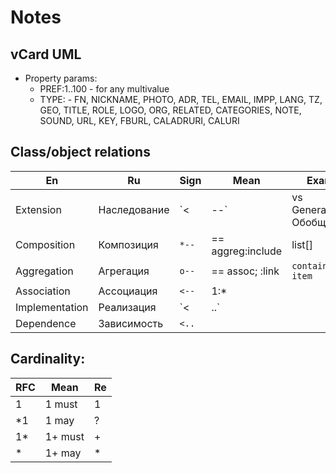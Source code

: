 # Notes

## vCard UML

- Property params:
  - PREF:1..100 - for any multivalue
  - TYPE: - FN, NICKNAME, PHOTO, ADR, TEL, EMAIL,
   IMPP, LANG, TZ, GEO, TITLE, ROLE, LOGO, ORG, RELATED, CATEGORIES, NOTE, SOUND, URL, KEY, FBURL, CALADRURI, CALURI

## Class/object relations

En          | Ru          | Sign  | Mean | Example
------------|-------------|-------|-----|---
Extension   | Наследование | `<|--`| vs Generalization/Обобщение | `Man <|-- Employee`
Composition | Композиция   | `*--` | == aggreg:include | list[]
Aggregation | Агрегация    | `o--` | == assoc; :link | `container < item`
Association | Ассоциация   | `<--` | 1:*
Implementation | Реализация   | `<|..`| | `class < i/f|abstract`
Dependence | Зависимость  | `<..` |

## Cardinality:

RFC | Mean   | Re
----|--------|---
 1  | 1 must | 1
\*1 | 1 may  | ?
1\* | 1+ must| +
\*  | 1+ may | *
